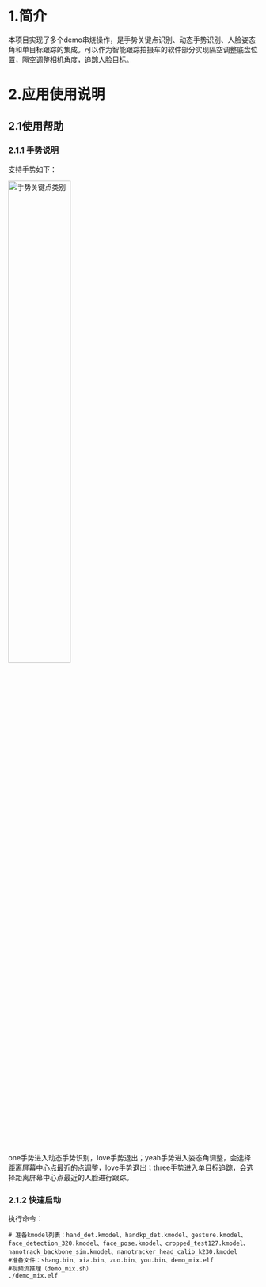 # 1.简介

本项目实现了多个demo串烧操作，是手势关键点识别、动态手势识别、人脸姿态角和单目标跟踪的集成。可以作为智能跟踪拍摄车的软件部分实现隔空调整底盘位置，隔空调整相机角度，追踪人脸目标。

# 2.应用使用说明

## 2.1使用帮助

### 2.1.1 手势说明

支持手势如下：

<img src="https://kendryte-download.canaan-creative.com/k230/downloads/doc_images/ai_demo/demo_mix/gesture.jpg" alt="手势关键点类别" width="50%" height="50%"/>

one手势进入动态手势识别，love手势退出；yeah手势进入姿态角调整，会选择距离屏幕中心点最近的点调整，love手势退出；three手势进入单目标追踪，会选择距离屏幕中心点最近的人脸进行跟踪。

### 2.1.2 快速启动

执行命令：

```shell
# 准备kmodel列表：hand_det.kmodel、handkp_det.kmodel、gesture.kmodel、face_detection_320.kmodel、face_pose.kmodel、cropped_test127.kmodel、nanotrack_backbone_sim.kmodel、nanotracker_head_calib_k230.kmodel
#准备文件：shang.bin、xia.bin、zuo.bin、you.bin、demo_mix.elf
#视频流推理（demo_mix.sh）
./demo_mix.elf
```

